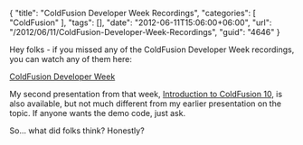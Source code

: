 {
	"title": "ColdFusion Developer Week Recordings",
	"categories": [
		"ColdFusion"
	],
	"tags": [],
	"date": "2012-06-11T15:06:00+06:00",
	"url": "/2012/06/11/ColdFusion-Developer-Week-Recordings",
	"guid": "4646"
}

Hey folks - if you missed any of the ColdFusion Developer Week recordings, you can watch any of them here:

<a href="http://www.adobe.com/devnet/coldfusion/events.html">ColdFusion Developer Week</a>

My second presentation from that week, <a href="https://www.adobe.com/cfusion/event/index.cfm?id=2047479&event=register_no_session&loc=en_us">Introduction to ColdFusion 10</a>, is also available, but not much different from my earlier presentation on the topic. If anyone wants the demo code, just ask.

So... what did folks think? Honestly?